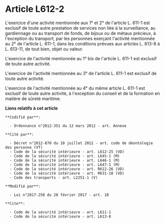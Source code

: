 # Article L612-2

L'exercice d'une activité mentionnée aux 1° et 2° de l'article L. 611-1 est exclusif de toute autre prestation de services
non liée à la surveillance, au gardiennage ou au transport de fonds, de bijoux ou de métaux précieux, à l'exception du
transport, par les personnes exerçant l'activité mentionnée au 2° de l'article L. 611-1, dans les conditions prévues aux
articles L. 613-8 à L. 613-11, de tout bien, objet ou valeur. 

L'exercice de l'activité mentionnée au 1° bis de l'article L. 611-1 est exclusif de toute autre activité.

L'exercice de l'activité mentionnée au 3° de l'article L. 611-1 est exclusif de toute autre activité. 

L'exercice de l'activité mentionnée au 4° du même article L. 611-1 est exclusif de toute autre activité, à l'exception du
conseil et de la formation en matière de sûreté maritime.

**Liens relatifs à cet article**

	**Codifié par**:

	  - Ordonnance n°2012-351 du 12 mars 2012 - art. Annexe

	**Cité par**:

	  - Décret n°2012-870 du 10 juillet 2012 - art. code de déontologie des personne (VT)
	  - Code de la sécurité intérieure - art. L612-25 (VD)
	  - Code de la sécurité intérieure - art. L645-1 (M)
	  - Code de la sécurité intérieure - art. L646-1 (M)
	  - Code de la sécurité intérieure - art. L647-1 (M)
	  - Code de la sécurité intérieure - art. R612-26 (VD)
	  - Code de la sécurité intérieure - art. R631-18 (VD)
	  - Code des transports - art. L2251-1 (V)

	**Modifié par**:

	  - Loi n°2017-258 du 28 février 2017 - art. 10

	**Cite**:

	  - Code de la sécurité intérieure - art. L611-1
	  - Code de la sécurité intérieure - art. L613-8
